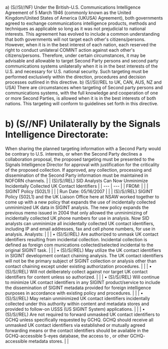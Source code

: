a) (S//SI//NF) Under the British-U.S. Communications Intelligence Agreement of 5 March 1946 (commonly known as the United Kingdom/United States of America (UKUSA) Agreement), both governments agreed to exchange communications intelligence products, methods and techniques as applicable so long as it was not prejudicial to national interests. This agreement has evolved to include a common understanding that both governments will not target each other's citizens/persons. However, when it is in the best interest of each nation, each reserved the right to conduct unilateral COMINT action against each other's citizens/persons. Therefore, under certain circumstances, it may be advisable and allowable to target Second Party persons and second party communications systems unilaterally when it is in the best interests of the U.S. and necessary for U.S. national security. Such targeting must be performed exclusively within the direction, procedures and decision processes outlined in this directive.
b) (S//SI//REL to UK, CAN, AUS, NZ and USA) There are circumstances when targeting of Second party persons and communications systems, with the full knowledge and cooperation of one or more Second Parties, is allowed when it is in the best interests of both nations. This targeting will conform to guidelines set forth in this directive.
# b) (S//NF) Unilaterally by the Signals Intelligence Directorate: 

When sharing the planned targeting information with a Second Party would be contrary to U.S. interests, or when the Second Party declines a collaboration proposal, the proposed targeting must be presented to the Signals Intelligence Director for approval with justification for the criticality of the proposed collection. If approved, any collection, processing and dissemination of the Second Party information must be maintained in NOFORN channels.
|   | (S)/S//REL) SID Analysts Can Now Unminimize Incidentally Collected UK Contact Identifiers  |
| --- | --- |
|  FROM: |   |
|  SIGINT Policy (S02L1) |   |
|  Run Date: 05/16/2007 |   |
|  (S)/S//REL) SIGINT Policy (S02L1) and the UK Liaison Office here at NSAW worked together to come up with a new policy that expands the use of incidentally collected unminimized UK data in SIGINT analysis. The new policy expands the previous memo issued in 2004 that only allowed the unminimizing of incidentally collected UK phone numbers for use in analysis. Now SID analysts can unminimize all incidentally collected UK contact identifiers, including IP and email addresses, fax and cell phone numbers, for use in analysis. Analysts: |   |
|  • (S)/S//REL) Are authorized to unmask UK contact identifiers resulting from incidental collection. Incidental collection is defined as foreign com munications collected/selected incidental to the original SIGINT task. |   |
|  • (S)/S//REL) May utilize the UK contact identifiers in SIGINT development contact chaining analysis. The UK contact identifiers will not be the primary subject of SIGINT collection or analysis other than contact chaining except under existing authorization procedures. |   |
|  • (S)/S//REL) Will not deliberately collect against nor target UK contact identifiers for content unless so authorized. |   |
|  • (S)/S//REL) Will continue to minimize UK contact identifiers in any SIGINT product/service to include the dissemination of SIGINT metadata provided for foreign intelligence purposes in accordance with existing policy and procedures. |   |
|  • (S)/S//REL) May retain unminimized UK contact identifiers incidentally collected under this authority within content and metadata stores and provided to follow-on USSS (US SIGINT System) applications. |   |
|  • (S)/S//REL) Are not required to forward unmasked UK contact identifiers to GCHQ unless specifically requested by GCHQ. GCHQ should receive all unmasked UK contact identifiers via established or mutually agreed forwarding means or the contact identifiers should be available in the GCHQ-accessible 5-eyes database, the access to , or other GCHQ- accessible metadata stores. |   |
